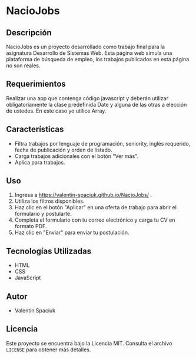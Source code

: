 # NacioJobs

## Descripción
NacioJobs es un proyecto desarrollado como trabajo final para la asignatura Desarrollo de Sistemas Web. Esta página web simula una plataforma de búsqueda de empleo, los trabajos publicados en esta página no son reales.

## Requerimientos
Realizar una app que contenga código javascript y deberán utilizar obligatoriamente la clase predefinida Date y alguna de las otras a elección de ustedes.
En este caso yo utilice Array.

## Características
- Filtra trabajos por lenguaje de programación, seniority, inglés requerido, fecha de publicación y orden de listado.
- Carga trabajos adicionales con el botón "Ver más".
- Aplica para trabajos.

## Uso
1. Ingresa a https://valentin-spaciuk.github.io/NacioJobs/ .
2. Utiliza los filtros disponibles.
3. Haz clic en el botón "Aplicar" en una oferta de trabajo para abrir el formulario y postularte.
4. Completa el formulario con tu correo electrónico y carga tu CV en formato PDF.
5. Haz clic en "Enviar" para enviar tu postulación.

## Tecnologías Utilizadas
- HTML
- CSS
- JavaScript

## Autor
- Valentín Spaciuk

## Licencia
Este proyecto se encuentra bajo la Licencia MIT. Consulta el archivo `LICENSE` para obtener más detalles.
